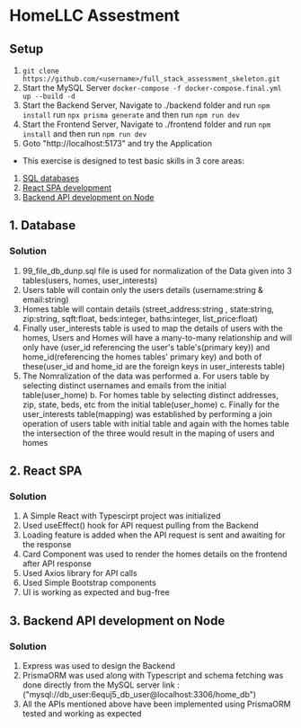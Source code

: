 # HomeLLC Assestment

## Setup

1. ```git clone https://github.com/<username>/full_stack_assessment_skeleton.git```
2. Start the MySQL Server `docker-compose -f docker-compose.final.yml up --build -d`
3. Start the Backend Server, Navigate to ./backend folder and run `npm install` run `npx prisma generate` and then run `npm run dev`
4. Start the Frontend Server, Navigate to ./frontend folder and run `npm install` and then run `npm run dev`
5. Goto "http://localhost:5173" and try the Application

   
- This exercise is designed to test basic skills in 3 core areas:

1. [SQL databases](#1-database)
2. [React SPA development](#2-react-spa)
3. [Backend API development on Node](#3-backend-api-development-on-node)

## 1. Database

### Solution

1. 99_file_db_dunp.sql file is used for normalization of the Data given into 3 tables(users, homes, user_interests)
2. Users table will contain only the users details (username:string & email:string)
3. Homes table will contain details (street_address:string , state:string, zip:string, sqft:float, beds:integer, baths:integer, list_price:float)
4. Finally user_interests table is used to map the details of users with the homes, Users and Homes will have a many-to-many relationship and will only have (user_id referencing the user's table's(primary key)) and home_id(referencing the homes tables' primary key) and both of these(user_id and home_id are the foreign keys in user_interests table)
5. The Nomralization of the data was performed
   a. For users table by selecting distinct usernames and emails from the initial table(user_home)
   b. For homes table by selecting distinct addresses, zip, state, beds, etc from the initial table(user_home)
   c. Finally for the user_interests table(mapping) was established by performing a join operation of users table with initial table and again with the homes table the intersection of the three would result in the maping of users and homes
   

## 2. React SPA

### Solution
  1. A Simple React with Typescirpt project was initialized
  2. Used useEffect() hook for API request pulling from the Backend
  3. Loading feature is added when the API request is sent and awaiting for the response
  4. Card Component was used to render the homes details on the frontend after API response
  5. Used Axios library for API calls
  6. Used Simple Bootstrap components
  7. UI is working as expected and bug-free

## 3. Backend API development on Node

### Solution

1. Express was used to design the Backend
2. PrismaORM was used along with Typescript and schema fetching was done directly from the MySQL server link : ("mysql://db_user:6equj5_db_user@localhost:3306/home_db")
3. All the APIs mentioned above have been implemented using PrismaORM tested and working as expected
  
